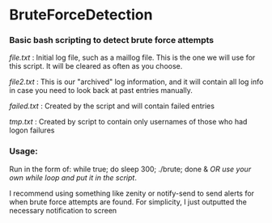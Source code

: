 # BruteForceDetection

### Basic bash scripting to detect brute force attempts

_file.txt_ : Initial log file, such as a maillog file. This is the one we will use for this script. It will be cleared as often as you choose.

_file2.txt_ : This is our "archived" log information, and it will contain all log info in case you need to look back at past entries manually.

_failed.txt_ : Created by the script and will contain failed entries

_tmp.txt_ : Created by script to contain only usernames of those who had logon failures

### Usage: 
Run in the form of: while true; do sleep 300; ./brute; done & 
*OR use your own while loop and put it in the script*.

I recommend using something like zenity or notify-send to send alerts for when
brute force attempts are found. For simplicity, I just outputted the necessary 
notification to screen

